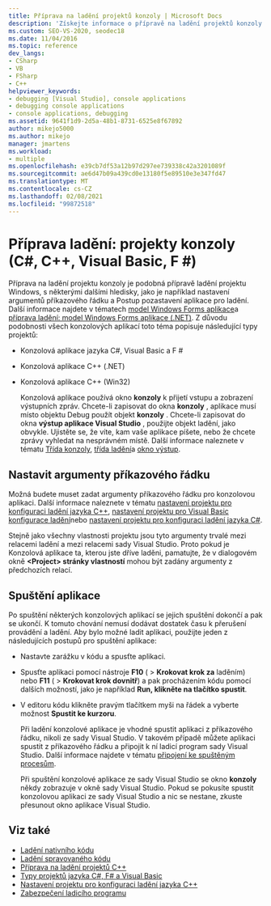 ```yaml
---
title: Příprava na ladění projektů konzoly | Microsoft Docs
description: 'Získejte informace o přípravě na ladění projektů konzoly (C#, C++, Visual Basic, F #) v aplikaci Visual Studio.'
ms.custom: SEO-VS-2020, seodec18
ms.date: 11/04/2016
ms.topic: reference
dev_langs:
- CSharp
- VB
- FSharp
- C++
helpviewer_keywords:
- debugging [Visual Studio], console applications
- debugging console applications
- console applications, debugging
ms.assetid: 9641f1d9-2d5a-48b1-8731-6525e8f67892
author: mikejo5000
ms.author: mikejo
manager: jmartens
ms.workload:
- multiple
ms.openlocfilehash: e39cb7df53a12b97d297ee739338c42a3201089f
ms.sourcegitcommit: ae6d47b09a439cd0e13180f5e89510e3e347fd47
ms.translationtype: MT
ms.contentlocale: cs-CZ
ms.lasthandoff: 02/08/2021
ms.locfileid: "99872518"
---
```

# <a name="debugging-preparation-console-projects-c-c-visual-basic-f"></a>Příprava ladění: projekty konzoly (C#, C++, Visual Basic, F #)

Příprava na ladění projektu konzoly je podobná přípravě ladění projektu Windows, s některými dalšími hledisky, jako je například nastavení argumentů příkazového řádku a Postup pozastavení aplikace pro ladění. Další informace najdete v tématech [model Windows Forms aplikace](../debugger/debugging-preparation-windows-forms-applications.md)a [příprava ladění: model Windows Forms aplikace (.NET)](/previous-versions/visualstudio/visual-studio-2010/sez9z95a(v=vs.100)). Z důvodu podobnosti všech konzolových aplikací toto téma popisuje následující typy projektů:

- Konzolová aplikace jazyka C#, Visual Basic a F #

- Konzolová aplikace C++ (.NET)

- Konzolová aplikace C++ (Win32)

  Konzolová aplikace používá okno **konzoly** k přijetí vstupu a zobrazení výstupních zpráv. Chcete-li zapisovat do okna **konzoly** , aplikace musí místo objektu Debug použít objekt **konzoly** . Chcete-li zapisovat do okna **výstup aplikace Visual Studio** , použijte objekt ladění, jako obvykle. Ujistěte se, že víte, kam vaše aplikace píšete, nebo že chcete zprávy vyhledat na nesprávném místě. Další informace naleznete v tématu [Třída konzoly](/dotnet/api/system.console), [třída ladění](/dotnet/api/system.diagnostics.debug)a [okno výstup](../ide/reference/output-window.md).

## <a name="set-command-line-arguments"></a>Nastavit argumenty příkazového řádku

Možná budete muset zadat argumenty příkazového řádku pro konzolovou aplikaci. Další informace naleznete v tématu [nastavení projektu pro konfiguraci ladění jazyka C++](../debugger/project-settings-for-a-cpp-debug-configuration.md), [nastavení projektu pro Visual Basic konfigurace ladění](../debugger/project-settings-for-a-visual-basic-debug-configuration.md)nebo [nastavení projektu pro konfiguraci ladění jazyka C#](../debugger/project-settings-for-csharp-debug-configurations.md).

Stejně jako všechny vlastnosti projektu jsou tyto argumenty trvalé mezi relacemi ladění a mezi relacemi sady Visual Studio. Proto pokud je Konzolová aplikace ta, kterou jste dříve laděni, pamatujte, že v dialogovém okně **\<Project> stránky vlastností** mohou být zadány argumenty z předchozích relací.

## <a name="start-the-application"></a>Spuštění aplikace

 Po spuštění některých konzolových aplikací se jejich spuštění dokončí a pak se ukončí. K tomuto chování nemusí dodávat dostatek času k přerušení provádění a ladění. Aby bylo možné ladit aplikaci, použijte jeden z následujících postupů pro spuštění aplikace:

- Nastavte zarážku v kódu a spusťte aplikaci.

- Spusťte aplikaci pomocí nástroje **F10** (  >  **Krokovat krok za** laděním) nebo **F11** (  >  **Krokovat krok dovnitř**) a pak procházením kódu pomocí dalších možností, jako je například **Run, klikněte na tlačítko spustit**.

- V editoru kódu klikněte pravým tlačítkem myši na řádek a vyberte možnost **Spustit ke kurzoru**.

  Při ladění konzolové aplikace je vhodné spustit aplikaci z příkazového řádku, nikoli ze sady Visual Studio. V takovém případě můžete aplikaci spustit z příkazového řádku a připojit k ní ladicí program sady Visual Studio. Další informace najdete v tématu [připojení ke spuštěným procesům](../debugger/attach-to-running-processes-with-the-visual-studio-debugger.md).

  Při spuštění konzolové aplikace ze sady Visual Studio se okno **konzoly** někdy zobrazuje v okně sady Visual Studio. Pokud se pokusíte spustit konzolovou aplikaci ze sady Visual Studio a nic se nestane, zkuste přesunout okno aplikace Visual Studio.

## <a name="see-also"></a>Viz také
- [Ladění nativního kódu](../debugger/debugging-native-code.md)
- [Ladění spravovaného kódu](../debugger/debugging-managed-code.md)
- [Příprava na ladění projektů C++](../debugger/debugging-preparation-visual-cpp-project-types.md)
- [Typy projektů jazyka C#, F# a Visual Basic](../debugger/debugging-preparation-csharp-f-hash-and-visual-basic-project-types.md)
- [Nastavení projektu pro konfiguraci ladění jazyka C++](../debugger/project-settings-for-a-cpp-debug-configuration.md)
- [Zabezpečení ladicího programu](../debugger/debugger-security.md)